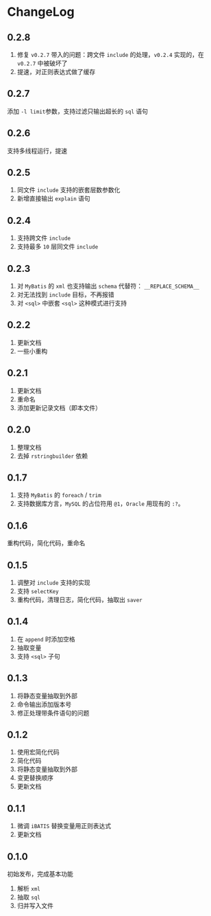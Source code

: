 # ChangeLog

## 0.2.8

1. 修复 `v0.2.7` 带入的问题：跨文件 `include` 的处理，`v0.2.4` 实现的，在 `v0.2.7` 中被破坏了
2. 提速，对正则表达式做了缓存

## 0.2.7

添加 `-l limit`参数，支持过滤只输出超长的 `sql` 语句

## 0.2.6

支持多线程运行，提速

## 0.2.5

1. 同文件 `include` 支持的嵌套层数参数化
2. 新增直接输出 `explain` 语句

## 0.2.4

1. 支持跨文件 `include`
2. 支持最多 `10` 层同文件 `include`

## 0.2.3

1. 对 `MyBatis` 的 `xml` 也支持输出 `schema` 代替符： `__REPLACE_SCHEMA__`
2. 对无法找到 `include` 目标，不再报错
3. 对 `<sql>` 中嵌套 `<sql>` 这种模式进行支持

## 0.2.2

1. 更新文档
2. 一些小重构

## 0.2.1

1. 更新文档
2. 重命名
3. 添加更新记录文档（即本文件）

## 0.2.0

1. 整理文档
2. 去掉 `rstringbuilder` 依赖

## 0.1.7

1. 支持 `MyBatis` 的 `foreach` / `trim`
2. 支持数据库方言，`MySQL` 的占位符用 `@1`，`Oracle` 用现有的 `:?`。

## 0.1.6

重构代码，简化代码，重命名

## 0.1.5

1. 调整对 `include` 支持的实现
2. 支持 `selectKey`
3. 重构代码，清理日志，简化代码，抽取出 `saver`

## 0.1.4

1. 在 `append` 时添加空格
2. 抽取变量
3. 支持 `<sql>` 子句

## 0.1.3

1. 将静态变量抽取到外部
2. 命令输出添加版本号
3. 修正处理带条件语句的问题

## 0.1.2

1. 使用宏简化代码
2. 简化代码
3. 将静态变量抽取到外部
4. 变更替换顺序
5. 更新文档

## 0.1.1

1. 微调 `iBATIS` 替换变量用正则表达式
2. 更新文档

## 0.1.0

初始发布，完成基本功能

1. 解析 `xml`
2. 抽取 `sql`
3. 归并写入文件
